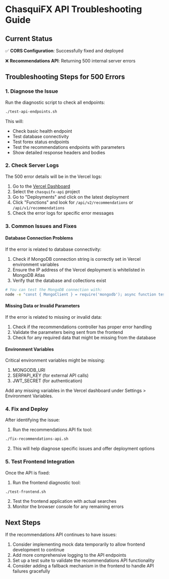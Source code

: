 # ChasquiFX API Troubleshooting Guide

## Current Status

✅ **CORS Configuration**: Successfully fixed and deployed

❌ **Recommendations API**: Returning 500 internal server errors

## Troubleshooting Steps for 500 Errors

### 1. Diagnose the Issue

Run the diagnostic script to check all endpoints:

```bash
./test-api-endpoints.sh
```

This will:

- Check basic health endpoint
- Test database connectivity
- Test forex status endpoints
- Test the recommendations endpoints with parameters
- Show detailed response headers and bodies

### 2. Check Server Logs

The 500 error details will be in the Vercel logs:

1. Go to the [Vercel Dashboard](https://vercel.com)
2. Select the `chasquifx-api` project
3. Go to "Deployments" and click on the latest deployment
4. Click "Functions" and look for `/api/v2/recommendations` or `/api/v1/recommendations`
5. Check the error logs for specific error messages

### 3. Common Issues and Fixes

#### Database Connection Problems

If the error is related to database connectivity:

1. Check if MongoDB connection string is correctly set in Vercel environment variables
2. Ensure the IP address of the Vercel deployment is whitelisted in MongoDB Atlas
3. Verify that the database and collections exist

```bash
# You can test the MongoDB connection with:
node -e "const { MongoClient } = require('mongodb'); async function testConnection() { const client = new MongoClient(process.env.MONGODB_URI); try { await client.connect(); console.log('Connected successfully'); const db = client.db(); const collections = await db.listCollections().toArray(); console.log(collections); } catch(err) { console.error('Connection failed:', err); } finally { await client.close(); } } testConnection();"
```

#### Missing Data or Invalid Parameters

If the error is related to missing or invalid data:

1. Check if the recommendations controller has proper error handling
2. Validate the parameters being sent from the frontend
3. Check for any required data that might be missing from the database

#### Environment Variables

Critical environment variables might be missing:

1. MONGODB_URI
2. SERPAPI_KEY (for external API calls)
3. JWT_SECRET (for authentication)

Add any missing variables in the Vercel dashboard under Settings > Environment Variables.

### 4. Fix and Deploy

After identifying the issue:

1. Run the recommendations API fix tool:

```bash
./fix-recommendations-api.sh
```

2. This will help diagnose specific issues and offer deployment options

### 5. Test Frontend Integration

Once the API is fixed:

1. Run the frontend diagnostic tool:

```bash
./test-frontend.sh
```

2. Test the frontend application with actual searches
3. Monitor the browser console for any remaining errors

## Next Steps

If the recommendations API continues to have issues:

1. Consider implementing mock data temporarily to allow frontend development to continue
2. Add more comprehensive logging to the API endpoints
3. Set up a test suite to validate the recommendations API functionality
4. Consider adding a fallback mechanism in the frontend to handle API failures gracefully
